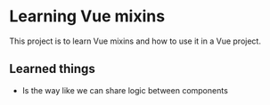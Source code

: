 # Learning Vue mixins

This project is to learn Vue mixins and how to use it in a Vue project.

## Learned things

- Is the way like we can share logic between components

